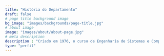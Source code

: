 ```yaml
---
title: "História do Departamento"
draft: false
# page title background image
bg_image: "images/backgrounds/page-title.jpg"
# about image
image: "images/about/about-page.jpg"
# meta description
description : "Criado em 1976, o curso de Engenharia de Sistemas e Computação da Faculdade de Engenharia da UERJ foi o primeiro curso em engenharia de computação do Brasil. Nesta página falamos um pouco sobre nossa história."
type: "perfil"
---
```

